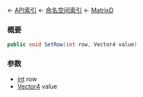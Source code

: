 ← [API索引](Api-Index) ← [命名空间索引](Namespace-Index) ← [MatrixD](VRageMath.MatrixD)

### 概要

```csharp
public void SetRow(int row, Vector4 value)
```

### 参数

* [int](https://docs.microsoft.com/en-us/dotnet/api/System.Int32?view=netframework-4.6) row
* [Vector4](VRageMath.Vector4) value
